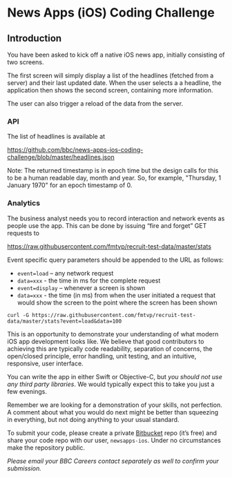 # News Apps (iOS) Coding Challenge

## Introduction
You have been asked to kick off a native iOS news app, initially consisting of two screens.

The first screen will simply display a list of the headlines (fetched from a server) and their last updated date. When the user selects a a headline, the application then shows the second screen, containing more information.

The user can also trigger a reload of the data from the server. 

### API
The list of headlines is available at

https://github.com/bbc/news-apps-ios-coding-challenge/blob/master/headlines.json

Note: The returned timestamp is in epoch time but the design calls for this to be a human readable day, month and year. So, for example, "Thursday, 1 January 1970" for an epoch timestamp of 0.

### Analytics
The business analyst needs you to record interaction and network events as people use the app. This can be done by issuing “fire and forget” GET requests to

https://raw.githubusercontent.com/fmtvp/recruit-test-data/master/stats

Event specific query parameters should be appended to the URL as follows:

* `event=load` – any network request
* `data=xxx` - the time in ms for the complete request
* `event=display` – whenever a screen is shown
* `data=xxx` - the time (in ms) from when the user initiated a request that would show the screen to the point where the screen has been shown

`curl -G https://raw.githubusercontent.com/fmtvp/recruit-test-data/master/stats?event=load&data=100 `

This is an opportunity to demonstrate your understanding of what modern iOS app development looks like. We believe that good contributors to achieving this are typically code readability, separation of concerns, the open/closed principle, error handling, unit testing, and an intuitive, responsive, user interface.

You can write the app in either Swift or Objective-C, but _you should not use any third party libraries_. We would typically expect this to take you just a few evenings. 

Remember we are looking for a demonstration of your skills, not perfection. A comment about what you would do next might be better than squeezing in everything, but not doing anything to your usual standard.

To submit your code, please create a private [Bitbucket](https://bitbucket.org) repo (it’s free) and share your code repo with our user, `newsapps-ios`. Under no circumstances make the repository public.

_Please email your BBC Careers contact separately as well to confirm your submission._


